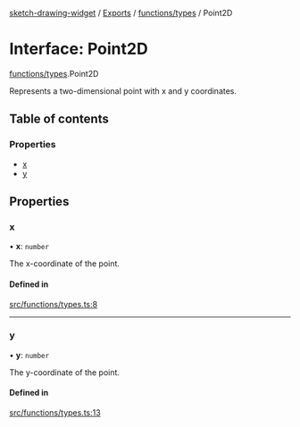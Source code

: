 [sketch-drawing-widget](../README.md) / [Exports](../modules.md) / [functions/types](../modules/functions_types.md) / Point2D

# Interface: Point2D

[functions/types](../modules/functions_types.md).Point2D

Represents a two-dimensional point with x and y coordinates.

## Table of contents

### Properties

- [x](functions_types.Point2D.md#x)
- [y](functions_types.Point2D.md#y)

## Properties

### x

• **x**: `number`

The x-coordinate of the point.

#### Defined in

[src/functions/types.ts:8](https://github.com/miksrv/sketch-drawing-widget/blob/9bd886b/src/functions/types.ts#L8)

___

### y

• **y**: `number`

The y-coordinate of the point.

#### Defined in

[src/functions/types.ts:13](https://github.com/miksrv/sketch-drawing-widget/blob/9bd886b/src/functions/types.ts#L13)
